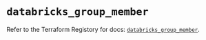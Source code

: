 # `databricks_group_member`

Refer to the Terraform Registory for docs: [`databricks_group_member`](https://registry.terraform.io/providers/databricks/databricks/1.33.0/docs/resources/group_member).
